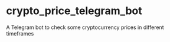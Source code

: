 # crypto_price_telegram_bot
A Telegram bot to check some cryptocurrency prices in different timeframes
